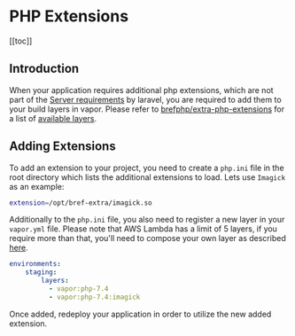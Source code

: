 # PHP Extensions

[[toc]]

## Introduction

When your application requires additional php extensions, which are not part of the [Server requirements](https://laravel.com/docs/#server-requirements) by laravel, you are required to add them to your build layers in vapor. Please refer to [brefphp/extra-php-extensions](https://github.com/brefphp/extra-php-extensions) for a list of [available layers](https://github.com/brefphp/extra-php-extensions#available-layers).

## Adding Extensions

To add an extension to your project, you need to create a `php.ini` file in the root directory which lists the additional extensions to load. Lets use `Imagick` as an example:

```sh
extension=/opt/bref-extra/imagick.so
```

Additionally to the `php.ini` file, you also need to register a new layer in your `vapor.yml` file. Please note that AWS Lambda has a limit of 5 layers, if you require more than that, you'll need to compose your own layer as described [here](https://github.com/brefphp/extra-php-extensions#creating-a-new-layer).

```yaml
environments:
    staging:
        layers:
          - vapor:php-7.4
          - vapor:php-7.4:imagick
```

Once added, redeploy your application in order to utilize the new added extension.